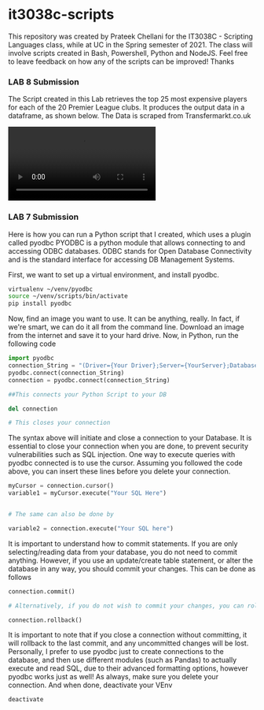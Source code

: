 # it3038c-scripts
 This repository was created by Prateek Chellani for the IT3038C - Scripting Languages class, while at UC in the Spring semester of 2021. 
 The class will involve scripts created in Bash, Powershell, Python and NodeJS. 
 Feel free to leave feedback on how any of the scripts can be improved!
 Thanks

### LAB 8 Submission

The Script created in this Lab retrieves the top 25 most expensive players for each of the 20 Premier League clubs. It produces the output data in a dataframe, as shown below. 
The Data is scraped from Transfermarkt.co.uk

!["Demo by Prateek Chellani"](https://i.imgur.com/8esW3SN.mp4 )


### LAB 7 Submission

Here is how you can run a Python script that I created, which uses a plugin called pyodbc 
PYODBC is a python module that allows connecting to and accessing ODBC databases. ODBC stands for Open Database Connectivity and is the standard interface for accessing DB Management Systems. 

First, we want to set up a virtual environment, and install pyodbc.
```bash
virtualenv ~/venv/pyodbc
source ~/venv/scripts/bin/activate
pip install pyodbc
```
Now, find an image you want to use. It can be anything, really. In fact, if we're smart, we can do it all from the command line. 
Download an image from the internet and save it to your hard drive. 
Now, in Python, run the following code
```python
import pyodbc
connection_String = "(Driver={Your Driver};Server={YourServer};Database={YourDB};)"
pyodbc.connect(connection_String)
connection = pyodbc.connect(connection_String)

##This connects your Python Script to your DB

del connection

# This closes your connection
```

The syntax above will initiate and close a connection to your Database. It is essential to close your connection when you are done, to prevent security vulnerabilities such as SQL injection. One way to execute queries with pyodbc connected is to use the cursor. Assuming you followed the code above, you can insert these lines before you delete your connection. 

```python
myCursor = connection.cursor()
variable1 = myCursor.execute("Your SQL Here")


# The same can also be done by 

variable2 = connection.execute("Your SQL here")
```

It is important to understand how to commit statements. If you are only selecting/reading data from your database, you do not need to commit anything.
However, if you use an update/create table statement, or alter the database in any way, you should commit your changes. This can be done as follows

```python
connection.commit()

# Alternatively, if you do not wish to commit your changes, you can roll them back (revert them to last commit)

connection.rollback()

```

It is important to note that if you close a connection without committing, it will rollback to the last commit, and any uncommitted changes will be lost. 
Personally, I prefer to use pyodbc just to create connections to the database, and then use different modules (such as Pandas) to actually execute and read SQL, due to their advanced formatting options, however pyodbc works just as well!
As always, make sure you delete your connection. And when done, deactivate your VEnv
```bash
deactivate
```
